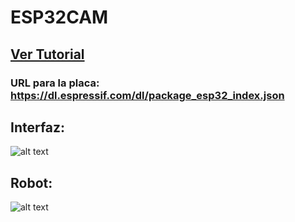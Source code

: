 # ESP32CAM

## [Ver Tutorial](https://www.youtube.com/watch?v=b7Gz73nUAXU)

### URL para la placa: https://dl.espressif.com/dl/package_esp32_index.json

## Interfaz:
![alt text](https://github.com/alfajor144/ESP32-proyects/blob/master/ESP32CAM/screen.jpg?raw=true)

## Robot:
![alt text](https://github.com/alfajor144/ESP32-proyects/blob/master/ESP32CAM/robot.jpg?raw=true)

